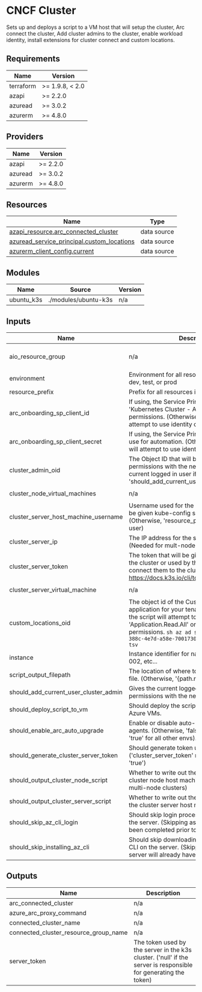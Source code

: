 <!-- BEGIN_TF_DOCS -->
<!-- markdown-table-prettify-ignore-start -->
# CNCF Cluster

Sets up and deploys a script to a VM host that will setup the cluster,
Arc connect the cluster, Add cluster admins to the cluster, enable workload identity,
install extensions for cluster connect and custom locations.

## Requirements

| Name | Version |
|------|---------|
| terraform | >= 1.9.8, < 2.0 |
| azapi | >= 2.2.0 |
| azuread | >= 3.0.2 |
| azurerm | >= 4.8.0 |

## Providers

| Name | Version |
|------|---------|
| azapi | >= 2.2.0 |
| azuread | >= 3.0.2 |
| azurerm | >= 4.8.0 |

## Resources

| Name | Type |
|------|------|
| [azapi_resource.arc_connected_cluster](https://registry.terraform.io/providers/Azure/azapi/latest/docs/data-sources/resource) | data source |
| [azuread_service_principal.custom_locations](https://registry.terraform.io/providers/hashicorp/azuread/latest/docs/data-sources/service_principal) | data source |
| [azurerm_client_config.current](https://registry.terraform.io/providers/hashicorp/azurerm/latest/docs/data-sources/client_config) | data source |

## Modules

| Name | Source | Version |
|------|--------|---------|
| ubuntu\_k3s | ./modules/ubuntu-k3s | n/a |

## Inputs

| Name | Description | Type | Default | Required |
|------|-------------|------|---------|:--------:|
| aio\_resource\_group | n/a | ```object({ name = string id = optional(string) })``` | n/a | yes |
| environment | Environment for all resources in this module: dev, test, or prod | `string` | n/a | yes |
| resource\_prefix | Prefix for all resources in this module | `string` | n/a | yes |
| arc\_onboarding\_sp\_client\_id | If using, the Service Principal Client ID with 'Kubernetes Cluster - Azure Arc Onboarding' permissions. (Otherwise, not used and will attempt to use identity of the host) | `string` | `null` | no |
| arc\_onboarding\_sp\_client\_secret | If using, the Service Principal Client Secret to use for automation. (Otherwise, not used and will attempt to use identity of the host) | `string` | `null` | no |
| cluster\_admin\_oid | The Object ID that will be given cluster-admin permissions with the new cluster. (Otherwise, current logged in user if 'should\_add\_current\_user\_cluster\_admin=true') | `string` | `null` | no |
| cluster\_node\_virtual\_machines | n/a | ```list(object({ id = string }))``` | `null` | no |
| cluster\_server\_host\_machine\_username | Username used for the host machines that will be given kube-config settings on setup. (Otherwise, 'resource\_prefix' if it exists as a user) | `string` | `null` | no |
| cluster\_server\_ip | The IP address for the server for the cluster. (Needed for mult-node cluster) | `string` | `null` | no |
| cluster\_server\_token | The token that will be given to the server for the cluster or used by the agent nodes to connect them to the cluster. (ex. https://docs.k3s.io/cli/token) | `string` | `null` | no |
| cluster\_server\_virtual\_machine | n/a | ```object({ id = string })``` | `null` | no |
| custom\_locations\_oid | The object id of the Custom Locations Entra ID application for your tenant. If none is provided, the script will attempt to retrieve this requiring 'Application.Read.All' or 'Directory.Read.All' permissions. ```sh az ad sp show --id bc313c14-388c-4e7d-a58e-70017303ee3b --query id -o tsv``` | `string` | `null` | no |
| instance | Instance identifier for naming resources: 001, 002, etc... | `string` | `"001"` | no |
| script\_output\_filepath | The location of where to write out the script file. (Otherwise, '{path.root}/out') | `string` | `null` | no |
| should\_add\_current\_user\_cluster\_admin | Gives the current logged in user cluster-admin permissions with the new cluster. | `bool` | `true` | no |
| should\_deploy\_script\_to\_vm | Should deploy the scripts to the provided Azure VMs. | `bool` | `true` | no |
| should\_enable\_arc\_auto\_upgrade | Enable or disable auto-upgrades of Arc agents. (Otherwise, 'false' for 'env=prod' else 'true' for all other envs). | `bool` | `null` | no |
| should\_generate\_cluster\_server\_token | Should generate token used by the server. ('cluster\_server\_token' must be null if this is 'true') | `bool` | `false` | no |
| should\_output\_cluster\_node\_script | Whether to write out the script for setting up cluster node host machines. (Needed for multi-node clusters) | `bool` | `false` | no |
| should\_output\_cluster\_server\_script | Whether to write out the script for setting up the cluster server host machine. | `bool` | `false` | no |
| should\_skip\_az\_cli\_login | Should skip login process with Azure CLI on the server. (Skipping assumes 'az login' has been completed prior to script execution) | `bool` | `false` | no |
| should\_skip\_installing\_az\_cli | Should skip downloading and installing Azure CLI on the server. (Skipping assumes the server will already have the Azure CLI) | `bool` | `false` | no |

## Outputs

| Name | Description |
|------|-------------|
| arc\_connected\_cluster | n/a |
| azure\_arc\_proxy\_command | n/a |
| connected\_cluster\_name | n/a |
| connected\_cluster\_resource\_group\_name | n/a |
| server\_token | The token used by the server in the k3s cluster. ('null' if the server is responsible for generating the token) |
<!-- markdown-table-prettify-ignore-end -->
<!-- END_TF_DOCS -->
